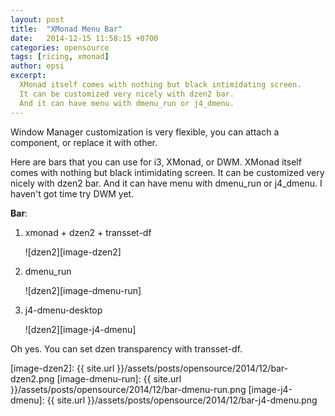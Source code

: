 ```yaml
---
layout: post
title:  "XMonad Menu Bar"
date:   2014-12-15 11:58:15 +0700
categories: opensource
tags: [ricing, xmonad]
author: epsi
excerpt:
  XMonad itself comes with nothing but black intimidating screen.
  It can be customized very nicely with dzen2 bar.
  And it can have menu with dmenu_run or j4_dmenu.
---
```


Window Manager customization is very flexible,
you can attach a component, or replace it with other.

Here are bars that you can use for i3, XMonad, or DWM. 
XMonad itself comes with nothing but black intimidating screen.
It can be customized very nicely with dzen2 bar.
And it can have menu with dmenu_run or j4_dmenu. 
I haven't got time try DWM yet.


**Bar**: 

1. xmonad + dzen2 + transset-df

	![dzen2][image-dzen2]

2. dmenu_run

	![dzen2][image-dmenu-run]

3. j4-dmenu-desktop

	![dzen2][image-j4-dmenu]

Oh yes. You can set dzen transparency with transset-df.


[image-dzen2]: {{ site.url }}/assets/posts/opensource/2014/12/bar-dzen2.png
[image-dmenu-run]: {{ site.url }}/assets/posts/opensource/2014/12/bar-dmenu-run.png
[image-j4-dmenu]: {{ site.url }}/assets/posts/opensource/2014/12/bar-j4-dmenu.png

